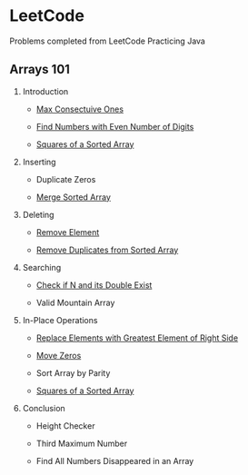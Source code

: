 
# LeetCode

Problems completed from LeetCode 
Practicing Java

## Arrays 101 

1. Introduction

	* [Max Consectuive Ones](/Arrays101/Introduction/findMaxConsectiveOnes.java/)

	* [Find Numbers with Even Number of Digits](/Arrays101/Introduction/findEvenDigits.java/)

	* [Squares of a Sorted Array](/Arrays101/Introduction/sortedSquares.java/)

2. Inserting

	* Duplicate Zeros

	* [Merge Sorted Array](/Arrays101/Inserting/mergeSortedArrays.java/)

3. Deleting

	* [Remove Element](/Arrays101/Deleting/removeElement.java/)

	* [Remove Duplicates from Sorted Array](/Arrays101/Deleting/removeDuplicated.java/)

4. Searching

	* [Check if N and its Double Exist](/Arrays101/Searching/checkIfDoubleExist.java/)

	* Valid Mountain Array

5. In-Place Operations

	* [Replace Elements with Greatest Element of Right Side](/Arrays101/In-Place/replaceElementsWithMax.java/)

	* [Move Zeros](/Arrays101/In-Place/moveZeros.java/)

	* Sort Array by Parity

	* [Squares of a Sorted Array](/Arrays101/In-Place/sortedSquaresInPlace.java)

6. Conclusion

	* Height Checker

	* Third Maximum Number

	* Find All Numbers Disappeared in an Array
